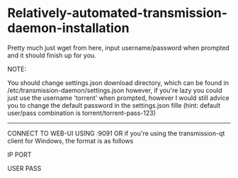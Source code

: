 # Relatively-automated-transmission-daemon-installation

Pretty much just wget from here, input username/password when prompted and it should finish up for you.

NOTE:

You should change settings.json download directory, which can be found in /etc/transmission-daemon/settings.json
however, if you're lazy you could just use the username 'torrent' when prompted, however I would still advice you to change the default password in the settings.json fille (hint: default user/pass combination is torrent/torrent-pass-123)

-------------------------------------------------------------------------------------------------------------------------------------



CONNECT TO WEB-UI USING <SERVER IP>:9091
OR if you're using the transmission-qt client for Windows, the format is as follows

IP
PORT

USER
PASS
